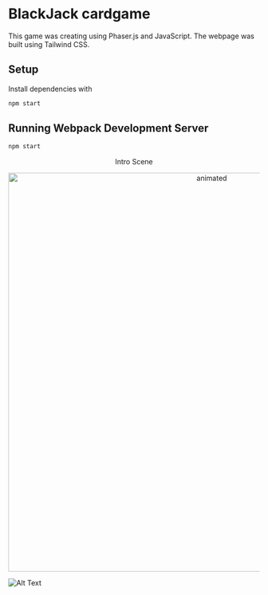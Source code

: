 # BlackJack cardgame

This game was creating using Phaser.js and JavaScript. The webpage was built using Tailwind CSS.

## Setup

Install dependencies with

```sh
npm start
```

## Running Webpack Development Server

```sh
npm start
```
<p align="center">Intro Scene</p>
<p align="center">
  <img width="800" height"800" src="https://media.giphy.com/media/QH2CXyFKfyj0Tg1lHf/giphy.gif" alt="animated" />
</p>

![Alt Text](https://media.giphy.com/media/T66k0mf6edkKk7Xav2/giphy.gif)


